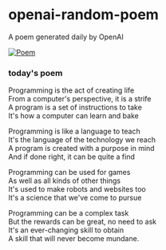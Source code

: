 
# openai-random-poem
 A poem generated daily by OpenAI

[![Poem](https://github.com/fbiego/openai-random-poem/actions/workflows/main.yml/badge.svg)](https://github.com/fbiego/openai-random-poem/actions/workflows/main.yml)

### today's poem  
  
Programming is the act of creating life  
From a computer's perspective, it is a strife  
A program is a set of instructions to take  
It's how a computer can learn and bake  
  
Programming is like a language to teach  
It's the language of the technology we reach  
A program is created with a purpose in mind  
And if done right, it can be quite a find  
  
Programming can be used for games  
As well as all kinds of other things  
It's used to make robots and websites too  
It's a science that we've come to pursue  
  
Programming can be a complex task  
But the rewards can be great, no need to ask  
It's an ever-changing skill to obtain  
A skill that will never become mundane.
